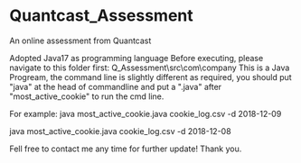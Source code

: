 # Quantcast_Assessment
An online assessment from Quantcast

Adopted Java17 as programming language
Before executing, please navigate to this folder first: Q_Assessment\src\com\company
This is a Java Progream, the command line is slightly different as required, you should put "java" at the head of commandline and put a ".java" after "most_active_cookie" to run the cmd line.

For example:
java most_active_cookie.java cookie_log.csv -d 2018-12-09              

java most_active_cookie.java cookie_log.csv -d 2018-12-08         

Fell free to contact me any time for further update! Thank you.
